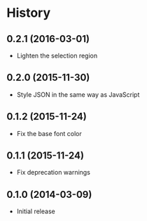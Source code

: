 
# History

## 0.2.1 (2016-03-01)

  * Lighten the selection region

## 0.2.0 (2015-11-30)

  * Style JSON in the same way as JavaScript

## 0.1.2 (2015-11-24)

  * Fix the base font color

## 0.1.1 (2015-11-24)

  * Fix deprecation warnings

## 0.1.0 (2014-03-09)

  * Initial release

